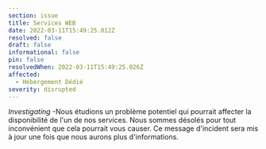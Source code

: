 ```yaml
---
section: issue
title: Services WEB
date: 2022-03-11T15:49:25.012Z
resolved: false
draft: false
informational: false
pin: false
resolvedWhen: 2022-03-11T15:49:25.026Z
affected:
  - Hébergement Dédié
severity: disrupted
---
```

*Investigating* -Nous étudions un problème potentiel qui pourrait affecter la disponibilité de l'un de nos services. Nous sommes désolés pour tout inconvénient que cela pourrait vous causer. Ce message d'incident sera mis à jour une fois que nous aurons plus d'informations.